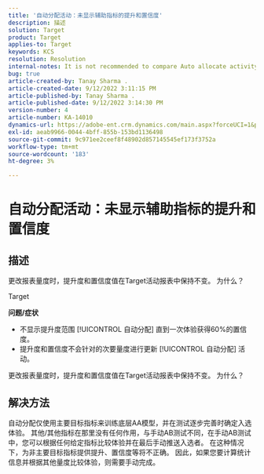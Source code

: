 ```yaml
---
title: '自动分配活动：未显示辅助指标的提升和置信度'
description: 描述
solution: Target
product: Target
applies-to: Target
keywords: KCS
resolution: Resolution
internal-notes: It is not recommended to compare Auto allocate activity report from Target classic because the Target classic UI does not support auto allocate reporting.
bug: true
article-created-by: Tanay Sharma .
article-created-date: 9/12/2022 3:11:15 PM
article-published-by: Tanay Sharma .
article-published-date: 9/12/2022 3:14:30 PM
version-number: 4
article-number: KA-14010
dynamics-url: https://adobe-ent.crm.dynamics.com/main.aspx?forceUCI=1&pagetype=entityrecord&etn=knowledgearticle&id=09ca1c1f-ad32-ed11-9db1-002248086735
exl-id: aeab9966-0044-4bff-855b-153bd1136498
source-git-commit: 9c971ee2ceef8f48902d857145545ef173f3752a
workflow-type: tm+mt
source-wordcount: '183'
ht-degree: 3%

---
```


# 自动分配活动：未显示辅助指标的提升和置信度

## 描述


更改报表量度时，提升度和置信度值在Target活动报表中保持不变。 为什么？


Target



<b>问题/症状</b>

- 不显示提升度范围 [!UICONTROL 自动分配] 直到一次体验获得60%的置信度。
- 提升度和置信度不会针对的次要量度进行更新 [!UICONTROL 自动分配] 活动。


更改报表量度时，提升度和置信度值在Target活动报表中保持不变。 为什么？


## 解决方法




自动分配仅使用主要目标指标来训练底层AA模型，并在测试逐步完善时确定入选体验。 其他/其他指标在那里没有任何作用，与手动AB测试不同，在手动AB测试中，您可以根据任何给定指标比较体验并在最后手动推送入选者。 在这种情况下，为非主要目标指标提供提升、置信度等将不正确。 因此，如果您要计算统计信息并根据其他量度比较体验，则需要手动完成。
